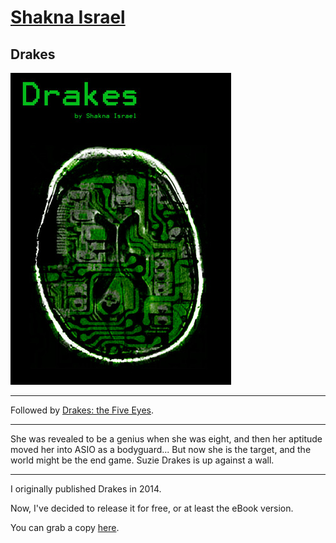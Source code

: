 # [Shakna Israel](/)

## Drakes

![Drakes](/drakes.jpg)

---

Followed by [Drakes: the Five Eyes](/drakes2).

---

She was revealed to be a genius when she was eight, and then her aptitude moved her into ASIO as a bodyguard... But now she is the target, and the world might be the end game. Suzie Drakes is up against a wall.

---

I originally published Drakes in 2014.

Now, I've decided to release it for free, or at least the eBook version.

You can grab a copy [here](https://shakna.keybase.pub/Drakes.epub).
